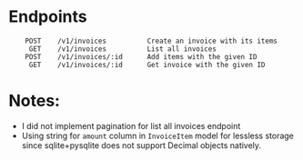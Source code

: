 # Endpoints

```text
    POST    /v1/invoices          Create an invoice with its items
     GET    /v1/invoices          List all invoices
    POST    /v1/invoices/:id      Add items with the given ID
     GET    /v1/invoices/:id      Get invoice with the given ID
```

# Notes:

- I did not implement pagination for list all invoices endpoint
- Using string for `amount` column in `InvoiceItem` model for lessless storage since sqlite+pysqlite does not support Decimal objects natively.
